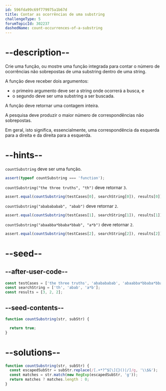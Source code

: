 ```yaml
---
id: 596fda99c69f779975a1b67d
title: Contar as ocorrências de uma substring
challengeType: 5
forumTopicId: 302237
dashedName: count-occurrences-of-a-substring
---
```


# --description--

Crie uma função, ou mostre uma função integrada para contar o número de ocorrências não sobrepostas de uma substring dentro de uma string.

A função deve receber dois argumentos:

<ul>
  <li>o primeiro argumento deve ser a string onde ocorrerá a busca, e</li>
  <li>o segundo deve ser uma substring a ser buscada.</li>
</ul>

A função deve retornar uma contagem inteira.

A pesquisa deve produzir o maior número de correspondências não sobrepostas.

Em geral, isto significa, essencialmente, uma correspondência da esquerda para a direita e da direita para a esquerda.

# --hints--

`countSubstring` deve ser uma função.

```js
assert(typeof countSubstring === 'function');
```

`countSubstring("the three truths", "th")` deve retornar `3`.

```js
assert.equal(countSubstring(testCases[0], searchString[0]), results[0]);
```

`countSubstring("ababababab", "abab")` deve retornar `2`.

```js
assert.equal(countSubstring(testCases[1], searchString[1]), results[1]);
```

`countSubstring("abaabba*bbaba*bbab", "a*b")` deve retornar `2`.

```js
assert.equal(countSubstring(testCases[2], searchString[2]), results[2]);
```

# --seed--

## --after-user-code--

```js
const testCases = ['the three truths', 'ababababab', 'abaabba*bbaba*bbab'];
const searchString = ['th', 'abab', 'a*b'];
const results = [3, 2, 2];
```

## --seed-contents--

```js
function countSubstring(str, subStr) {

  return true;
}
```

# --solutions--

```js
function countSubstring(str, subStr) {
  const escapedSubStr = subStr.replace(/[.+*?^$[\]{}()|/]/g, '\\$&');
  const matches = str.match(new RegExp(escapedSubStr, 'g'));
  return matches ? matches.length : 0;
}
```
